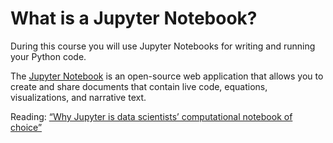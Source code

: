 # What is a Jupyter Notebook?

During this course you will use Jupyter Notebooks for writing and running your Python code.  

The [Jupyter Notebook](https://jupyter.org) is an open-source web application that allows you to create and share documents that contain live code, equations, visualizations, and narrative text.

Reading: [&ldquo;Why Jupyter is data scientists’ computational notebook of choice&rdquo;](https://www.nature.com/articles/d41586-018-07196-1)
